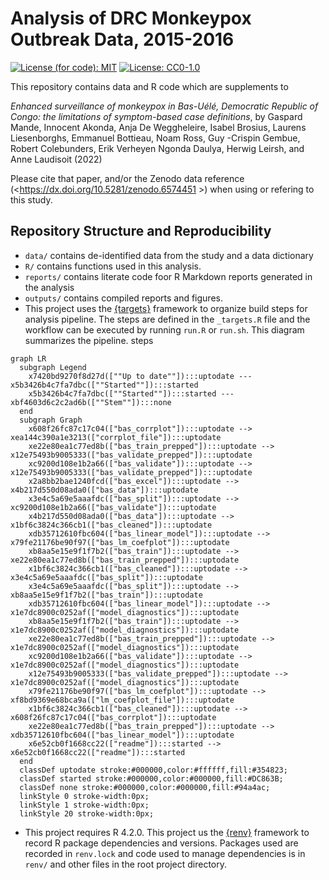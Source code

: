 
<!-- README.md is generated from README.Rmd. Please edit that file -->

# Analysis of DRC Monkeypox Outbreak Data, 2015-2016

[![License (for code):
MIT](https://img.shields.io/badge/License%20(for%20code)-MIT-blue.svg)](https://opensource.org/licenses/MIT)
[![License:
CC0-1.0](https://img.shields.io/badge/License%20(for%20data)-CC0_1.0-lightgrey.svg)](http://creativecommons.org/publicdomain/zero/1.0/)

This repository contains data and R code which are supplements to

*Enhanced surveillance of monkeypox in Bas-Uélé, Democratic Republic of
Congo: the limitations of symptom-based case definitions*, by Gaspard
Mande, Innocent Akonda, Anja De Weggheleire, Isabel Brosius, Laurens
Liesenborghs, Emmanuel Bottieau, Noam Ross, Guy -Crispin Gembue, Robert
Colebunders, Erik Verheyen Ngonda Daulya, Herwig Leirsh, and Anne
Laudisoit (2022)

Please cite that paper, and/or the Zenodo data reference
(\<<https://dx.doi.org/10.5281/zenodo.6574451> \>) when using or
refering to this study.

## Repository Structure and Reproducibility

-   `data/` contains de-identified data from the study and a data
    dictionary
-   `R/` contains functions used in this analysis.
-   `reports/` contains literate code foor R Markdown reports generated
    in the analysis
-   `outputs/` contains compiled reports and figures.
-   This project uses the
    [{targets}](https://wlandau.github.io/targets-manual/) framework to
    organize build steps for analysis pipeline. The steps are defined in
    the `_targets.R` file and the workflow can be executed by running
    `run.R` or `run.sh`. This diagram summarizes the pipeline. steps

``` mermaid
graph LR
  subgraph Legend
    x7420bd9270f8d27d([""Up to date""]):::uptodate --- x5b3426b4c7fa7dbc([""Started""]):::started
    x5b3426b4c7fa7dbc([""Started""]):::started --- xbf4603d6c2c2ad6b([""Stem""]):::none
  end
  subgraph Graph
    x608f26fc87c17c04(["bas_corrplot"]):::uptodate --> xea144c390a1e3213(["corrplot_file"]):::uptodate
    xe22e80ea1c77ed8b(["bas_train_prepped"]):::uptodate --> x12e75493b9005333(["bas_validate_prepped"]):::uptodate
    xc9200d108e1b2a66(["bas_validate"]):::uptodate --> x12e75493b9005333(["bas_validate_prepped"]):::uptodate
    x2a8bb2bae1240fcd(["bas_excel"]):::uptodate --> x4b217d550d08ada0(["bas_data"]):::uptodate
    x3e4c5a69e5aaafdc(["bas_split"]):::uptodate --> xc9200d108e1b2a66(["bas_validate"]):::uptodate
    x4b217d550d08ada0(["bas_data"]):::uptodate --> x1bf6c3824c366cb1(["bas_cleaned"]):::uptodate
    xdb35712610fbc604(["bas_linear_model"]):::uptodate --> x79fe21176be90f97(["bas_lm_coefplot"]):::uptodate
    xb8aa5e15e9f1f7b2(["bas_train"]):::uptodate --> xe22e80ea1c77ed8b(["bas_train_prepped"]):::uptodate
    x1bf6c3824c366cb1(["bas_cleaned"]):::uptodate --> x3e4c5a69e5aaafdc(["bas_split"]):::uptodate
    x3e4c5a69e5aaafdc(["bas_split"]):::uptodate --> xb8aa5e15e9f1f7b2(["bas_train"]):::uptodate
    xdb35712610fbc604(["bas_linear_model"]):::uptodate --> x1e7dc8900c0252af(["model_diagnostics"]):::uptodate
    xb8aa5e15e9f1f7b2(["bas_train"]):::uptodate --> x1e7dc8900c0252af(["model_diagnostics"]):::uptodate
    xe22e80ea1c77ed8b(["bas_train_prepped"]):::uptodate --> x1e7dc8900c0252af(["model_diagnostics"]):::uptodate
    xc9200d108e1b2a66(["bas_validate"]):::uptodate --> x1e7dc8900c0252af(["model_diagnostics"]):::uptodate
    x12e75493b9005333(["bas_validate_prepped"]):::uptodate --> x1e7dc8900c0252af(["model_diagnostics"]):::uptodate
    x79fe21176be90f97(["bas_lm_coefplot"]):::uptodate --> xf8bd9369e68bca9a(["lm_coefplot_file"]):::uptodate
    x1bf6c3824c366cb1(["bas_cleaned"]):::uptodate --> x608f26fc87c17c04(["bas_corrplot"]):::uptodate
    xe22e80ea1c77ed8b(["bas_train_prepped"]):::uptodate --> xdb35712610fbc604(["bas_linear_model"]):::uptodate
    x6e52cb0f1668cc22(["readme"]):::started --> x6e52cb0f1668cc22(["readme"]):::started
  end
  classDef uptodate stroke:#000000,color:#ffffff,fill:#354823;
  classDef started stroke:#000000,color:#000000,fill:#DC863B;
  classDef none stroke:#000000,color:#000000,fill:#94a4ac;
  linkStyle 0 stroke-width:0px;
  linkStyle 1 stroke-width:0px;
  linkStyle 20 stroke-width:0px;
```

</details>

-   This project requires R 4.2.0. This project us the
    [{renv}](https://rstudio.github.io/renv/) framework to record R
    package dependencies and versions. Packages used are recorded in
    `renv.lock` and code used to manage dependencies is in `renv/` and
    other files in the root project directory.
